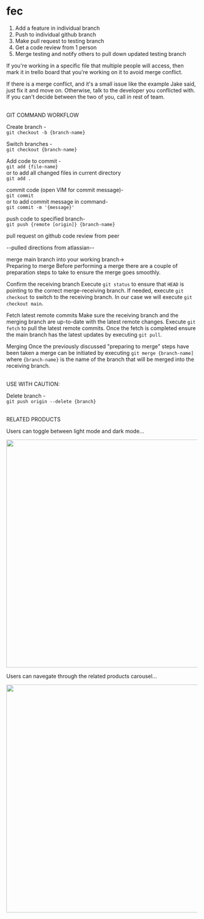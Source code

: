 # fec
1. Add a feature in individual branch
2. Push to individual github branch
2. Make pull request to testing branch
3. Get a code review from 1 person
4. Merge testing and notify others to pull down
   updated testing branch

  If you're working in a specific file that multiple people will access,
then mark it in trello board that you're working on it to avoid
merge conflict.

If there is a merge conflict, and it's a small issue like the example
Jake said, just fix it and move on. Otherwise, talk to the developer
you conflicted with. If you can't decide between the two of you, call
in rest of team.


<br>
GIT COMMAND WORKFLOW

Create branch - <br>
`git checkout -b {branch-name}`

Switch branches - <br>
`git checkout {branch-name}`

Add code to commit - <br>
`git add {file-name}`<br>
or to add all changed files in current directory<br>
`git add .`

commit code (open VIM for commit message)-<br>
`git commit`<br>
or to add commit message in command-<br>
`git commit -m '{message}'`

push code to specified branch-<br>
`git push {remote [origin]} {branch-name}`

pull request on github
code review from peer

--pulled directions from atlassian--

merge main branch into your working branch-><br>
Preparing to merge
Before performing a merge there are a couple of preparation steps to take to ensure the merge goes smoothly.

Confirm the receiving branch
Execute `git status` to ensure that `HEAD` is pointing to the correct merge-receiving branch. If needed, execute `git checkout` to switch to the receiving branch. In our case we will execute `git checkout main`.

Fetch latest remote commits
Make sure the receiving branch and the merging branch are up-to-date with the latest remote changes. Execute `git fetch` to pull the latest remote commits. Once the fetch is completed ensure the main branch has the latest updates by executing `git pull`.

Merging
Once the previously discussed "preparing to merge" steps have been taken a merge can be initiated by executing `git merge {branch-name]` where `{branch-name}` is the name of the branch that will be merged into the receiving branch.

<br>
USE WITH CAUTION:

Delete branch - <br>
`git push origin --delete {branch}`

<br>
RELATED PRODUCTS

Users can toggle between light mode and dark mode...

<img src="https://user-images.githubusercontent.com/109521820/208253120-802c4d88-b518-4cfb-985e-7a0f69cf55cf.gif" width="600" />

Users can navegate through the related products carousel...

<img src="https://user-images.githubusercontent.com/109521820/208253635-6b2a2cfe-5a1e-44f8-bb02-f4eddb3c40b1.gif" width="600" />

